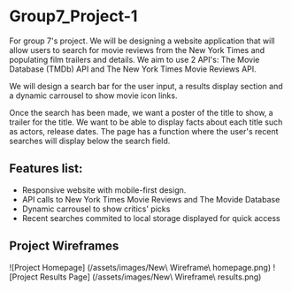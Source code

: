 # Group7_Project-1

For group 7's project. We will be designing a website application that will allow users to search for movie reviews from the New York Times and populating film trailers and details. We aim to use 2 API's: The Movie Database (TMDb) API and The New York Times Movie Reviews API. 

We will design a search bar for the user input, a results display section and a dynamic carrousel to show movie icon links.  

Once the search has been made, we want a poster of the title to show, a trailer for the title. We want to be able to display facts about each title such as actors, release dates. The page has a function where the user's recent searches will display below the search field. 

## Features list:

* Responsive website with mobile-first design.
* API calls to New York Times Movie Reviews and The Movide Database
* Dynamic carrousel to show critics' picks 
* Recent searches commited to local storage displayed for quick access

## Project Wireframes
![Project Homepage] (/assets/images/New\ Wireframe\ homepage.png)
![Project Results Page] (/assets/images/New\ Wireframe\ results.png)
